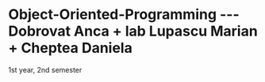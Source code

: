 # Object-Oriented-Programming --- Dobrovat Anca + lab Lupascu Marian + Cheptea Daniela
1st year, 2nd semester
